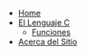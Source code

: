 <!-- _sidebar.md -->

* [Home](/)
* [El Lenguaje C](/c/README.md)
  * [Funciones](/c/funciones.md)
* [Acerca del Sitio](/acerca_de.md)
